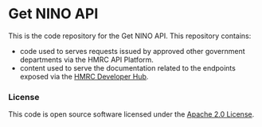 
# Get NINO API

This is the code repository for the Get NINO API. This repository contains:

* code used to serves requests issued by approved other government departments via the HMRC API Platform.
* content used to serve the documentation related to the endpoints exposed via the [HMRC Developer Hub](https://developer.service.hmrc.gov.uk/api-documentation/docs/api).


### License

This code is open source software licensed under the [Apache 2.0 License]("http://www.apache.org/licenses/LICENSE-2.0.html").
